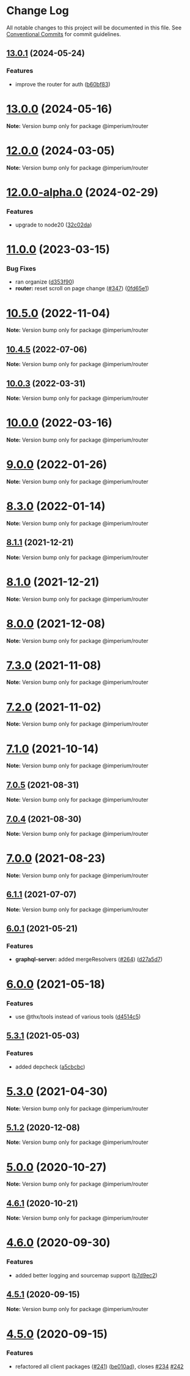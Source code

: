 # Change Log

All notable changes to this project will be documented in this file.
See [Conventional Commits](https://conventionalcommits.org) for commit guidelines.

## [13.0.1](https://github.com/darkadept/imperium/compare/v13.0.0...v13.0.1) (2024-05-24)

### Features

- improve the router for auth ([b60bf83](https://github.com/darkadept/imperium/commit/b60bf83131afaf3a561d9b3659bb3fa1fdf34c1f))

# [13.0.0](https://github.com/darkadept/imperium/compare/v12.0.1...v13.0.0) (2024-05-16)

**Note:** Version bump only for package @imperium/router

# [12.0.0](https://github.com/darkadept/imperium/compare/v11.2.0...v12.0.0) (2024-03-05)

**Note:** Version bump only for package @imperium/router

# [12.0.0-alpha.0](https://github.com/darkadept/imperium/compare/v11.2.0...v12.0.0-alpha.0) (2024-02-29)

### Features

- upgrade to node20 ([32c02da](https://github.com/darkadept/imperium/commit/32c02da1e9c668099a5aa4c9d15f4807f6e1339c))

# [11.0.0](https://github.com/darkadept/imperium/compare/v10.6.0...v11.0.0) (2023-03-15)

### Bug Fixes

- ran organize ([d353f90](https://github.com/darkadept/imperium/commit/d353f90fa54c7010230198cd356f8f937fa6da7a))
- **router:** reset scroll on page change ([#347](https://github.com/darkadept/imperium/issues/347)) ([0fd65e1](https://github.com/darkadept/imperium/commit/0fd65e10e0682a0868766b50e2af1e403e41d122))

# [10.5.0](https://github.com/darkadept/imperium/compare/v10.4.12...v10.5.0) (2022-11-04)

**Note:** Version bump only for package @imperium/router

## [10.4.5](https://github.com/darkadept/imperium/compare/v10.4.4...v10.4.5) (2022-07-06)

**Note:** Version bump only for package @imperium/router

## [10.0.3](https://github.com/darkadept/imperium/compare/v10.0.2...v10.0.3) (2022-03-31)

**Note:** Version bump only for package @imperium/router

# [10.0.0](https://github.com/darkadept/imperium/compare/v9.0.0...v10.0.0) (2022-03-16)

**Note:** Version bump only for package @imperium/router

# [9.0.0](https://github.com/darkadept/imperium/compare/v8.3.0...v9.0.0) (2022-01-26)

**Note:** Version bump only for package @imperium/router

# [8.3.0](https://github.com/darkadept/imperium/compare/v8.2.1...v8.3.0) (2022-01-14)

**Note:** Version bump only for package @imperium/router

## [8.1.1](https://github.com/darkadept/imperium/compare/v8.1.0...v8.1.1) (2021-12-21)

**Note:** Version bump only for package @imperium/router

# [8.1.0](https://github.com/darkadept/imperium/compare/v8.0.0...v8.1.0) (2021-12-21)

**Note:** Version bump only for package @imperium/router

# [8.0.0](https://github.com/darkadept/imperium/compare/v7.3.5...v8.0.0) (2021-12-08)

**Note:** Version bump only for package @imperium/router

# [7.3.0](https://github.com/darkadept/imperium/compare/v7.2.0...v7.3.0) (2021-11-08)

**Note:** Version bump only for package @imperium/router

# [7.2.0](https://github.com/darkadept/imperium/compare/v7.1.8...v7.2.0) (2021-11-02)

**Note:** Version bump only for package @imperium/router

# [7.1.0](https://github.com/darkadept/imperium/compare/v7.0.6...v7.1.0) (2021-10-14)

**Note:** Version bump only for package @imperium/router

## [7.0.5](https://github.com/darkadept/imperium/compare/v7.0.4...v7.0.5) (2021-08-31)

**Note:** Version bump only for package @imperium/router

## [7.0.4](https://github.com/darkadept/imperium/compare/v7.0.3...v7.0.4) (2021-08-30)

**Note:** Version bump only for package @imperium/router

# [7.0.0](https://github.com/darkadept/imperium/compare/v6.2.1...v7.0.0) (2021-08-23)

**Note:** Version bump only for package @imperium/router

## [6.1.1](https://github.com/darkadept/imperium/compare/v6.1.0...v6.1.1) (2021-07-07)

**Note:** Version bump only for package @imperium/router

## [6.0.1](https://github.com/darkadept/imperium/compare/v6.0.0...v6.0.1) (2021-05-21)

### Features

- **graphql-server:** added mergeResolvers ([#264](https://github.com/darkadept/imperium/issues/264)) ([d27a5d7](https://github.com/darkadept/imperium/commit/d27a5d72ae37ddf628c3304270707dd35d8a4805))

# [6.0.0](https://github.com/darkadept/imperium/compare/v5.3.4...v6.0.0) (2021-05-18)

### Features

- use @thx/tools instead of various tools ([d4514c5](https://github.com/darkadept/imperium/commit/d4514c5271e80398a5486b44174bca0f1de9ff7e))

## [5.3.1](https://github.com/darkadept/imperium/compare/v5.3.0...v5.3.1) (2021-05-03)

### Features

- added depcheck ([a5cbcbc](https://github.com/darkadept/imperium/commit/a5cbcbc9dea9a0d02dcedc9f3aaa3c4548da2987))

# [5.3.0](https://github.com/darkadept/imperium/compare/v5.2.1...v5.3.0) (2021-04-30)

**Note:** Version bump only for package @imperium/router

## [5.1.2](https://github.com/darkadept/imperium/compare/v5.1.1...v5.1.2) (2020-12-08)

**Note:** Version bump only for package @imperium/router

# [5.0.0](https://github.com/darkadept/imperium/compare/v4.6.1...v5.0.0) (2020-10-27)

**Note:** Version bump only for package @imperium/router

## [4.6.1](https://github.com/darkadept/imperium/compare/v4.6.0...v4.6.1) (2020-10-21)

**Note:** Version bump only for package @imperium/router

# [4.6.0](https://github.com/darkadept/imperium/compare/v4.5.1...v4.6.0) (2020-09-30)

### Features

- added better logging and sourcemap support ([b7d9ec2](https://github.com/darkadept/imperium/commit/b7d9ec20d2d58fedb089a19f3cdcbb2701c0e362))

## [4.5.1](https://github.com/darkadept/imperium/compare/v4.5.0...v4.5.1) (2020-09-15)

**Note:** Version bump only for package @imperium/router

# [4.5.0](https://github.com/darkadept/imperium/compare/v4.4.1...v4.5.0) (2020-09-15)

### Features

- refactored all client packages ([#241](https://github.com/darkadept/imperium/issues/241)) ([be010ad](https://github.com/darkadept/imperium/commit/be010ad96e0ddb6f40b189561568df2327025e0e)), closes [#234](https://github.com/darkadept/imperium/issues/234) [#242](https://github.com/darkadept/imperium/issues/242)
